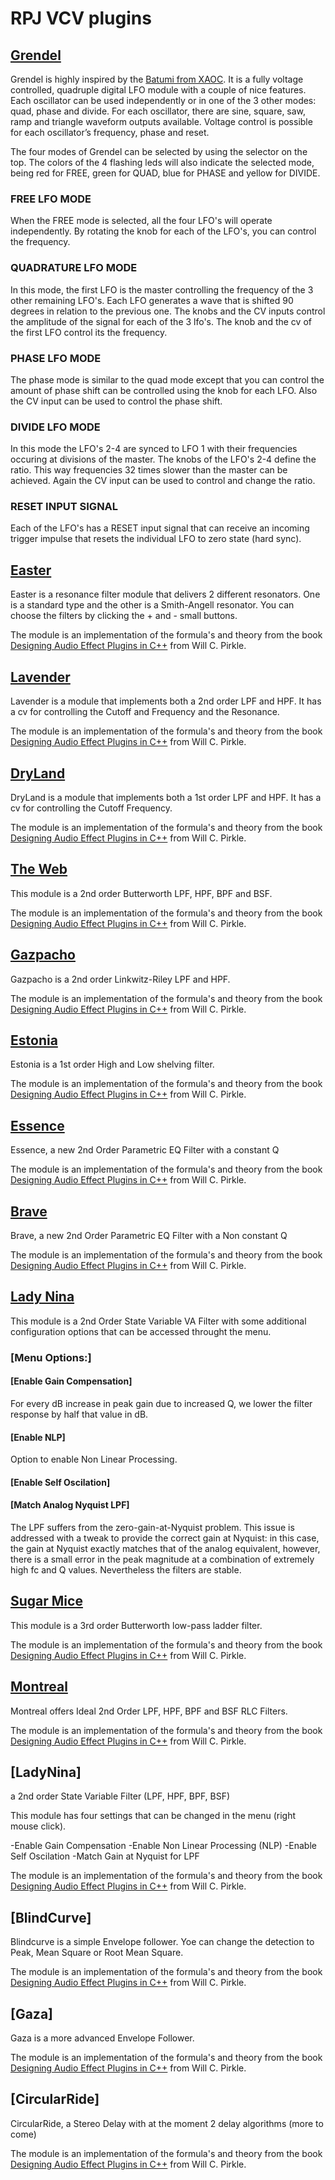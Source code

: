 # RPJ VCV plugins

## [Grendel](https://www.songfacts.com/facts/marillion/grendel)

Grendel is highly inspired by the [Batumi from XAOC](http://xaocdevices.com/main/batumi/). It is a fully voltage controlled, quadruple digital LFO module with a couple of nice features. Each oscillator can be used independently or in one of the 3 other modes: quad, phase and divide. For each oscillator, there are sine, square, saw, ramp and triangle waveform outputs available. Voltage control is possible for each oscillator’s frequency, phase and reset.

The four modes of Grendel can be selected by using the selector on the top. The colors of the 4 flashing leds will also indicate the selected mode, being red for FREE, green for QUAD, blue for PHASE and yellow for DIVIDE.

### FREE LFO MODE

When the FREE mode is selected, all the four LFO's will operate independently. By rotating the knob for each of the LFO's, you can control the frequency. 

### QUADRATURE LFO MODE

In this mode, the first LFO is the master controlling the frequency of the 3 other remaining LFO's. Each LFO generates a wave that is shifted 90 degrees in relation to the previous one. The knobs and the CV inputs control the amplitude of the signal for each of the 3 lfo's. The knob and the cv of the first LFO control its the frequency. 

### PHASE LFO MODE

The phase mode is similar to the quad mode except that you can control the amount of phase shift can be controlled using the knob for each LFO. Also the CV input can be used to control the phase shift.

### DIVIDE LFO MODE

In this mode the LFO's 2-4 are synced to LFO 1 with their frequencies occuring at divisions of the master. The knobs of the LFO's 2-4 define the ratio. This way frequencies 32 times slower than the master can be achieved. Again the CV input can be used to control and change the ratio.

### RESET INPUT SIGNAL

Each of the LFO's has a RESET input signal that can receive an incoming trigger impulse that resets the individual LFO to zero state (hard sync). 

## [Easter](https://www.songfacts.com/facts/marillion/easter)

Easter is a resonance filter module that delivers 2 different resonators. One is a standard type and the other is a Smith-Angell resonator. You can choose the filters by clicking the + and - small buttons.

The module is an implementation of the formula's and theory from the book [Designing Audio Effect Plugins in C++](https://www.amazon.co.uk/Designing-Software-Synthesizer-Plugins-Audio/dp/0367510464) from Will C. Pirkle.

## [Lavender](https://en.wikipedia.org/wiki/Lavender_(Marillion_song))

Lavender is a module that implements both a 2nd order LPF and HPF. It has a cv for controlling the Cutoff and Frequency and the Resonance. 

The module is an implementation of the formula's and theory from the book [Designing Audio Effect Plugins in C++](https://www.amazon.co.uk/Designing-Software-Synthesizer-Plugins-Audio/dp/0367510464) from Will C. Pirkle.

## [DryLand](https://www.marillion.com/music/lyric.htm?id=72)

DryLand is a module that implements both a 1st order LPF and HPF. It has a cv for controlling the Cutoff Frequency.

The module is an implementation of the formula's and theory from the book [Designing Audio Effect Plugins in C++](https://www.amazon.co.uk/Designing-Software-Synthesizer-Plugins-Audio/dp/0367510464) from Will C. Pirkle.

## [The Web](https://www.marillion.com/music/lyric.htm?id=12)
This module is a 2nd order Butterworth LPF, HPF, BPF and BSF.

The module is an implementation of the formula's and theory from the book [Designing Audio Effect Plugins in C++](https://www.amazon.co.uk/Designing-Software-Synthesizer-Plugins-Audio/dp/0367510464) from Will C. Pirkle.

## [Gazpacho](https://www.songfacts.com/facts/marillion/gazpacho)

Gazpacho is a 2nd order Linkwitz-Riley LPF and HPF. 

The module is an implementation of the formula's and theory from the book [Designing Audio Effect Plugins in C++](https://www.amazon.co.uk/Designing-Software-Synthesizer-Plugins-Audio/dp/0367510464) from Will C. Pirkle.

## [Estonia](https://www.marillion.com/music/lyric.htm?id=110)

Estonia is a 1st order High and Low shelving filter.

The module is an implementation of the formula's and theory from the book [Designing Audio Effect Plugins in C++](https://www.amazon.co.uk/Designing-Software-Synthesizer-Plugins-Audio/dp/0367510464) from Will C. Pirkle.

## [Essence](https://www.marillion.com/music/lyric.htm?id=173)

Essence, a new 2nd Order Parametric EQ Filter with a constant Q

The module is an implementation of the formula's and theory from the book [Designing Audio Effect Plugins in C++](https://www.amazon.co.uk/Designing-Software-Synthesizer-Plugins-Audio/dp/0367510464) from Will C. Pirkle.

## [Brave](https://www.marillion.com/music/lyric.htm?id=91)

Brave, a new 2nd Order Parametric EQ Filter with a Non constant Q

The module is an implementation of the formula's and theory from the book [Designing Audio Effect Plugins in C++](https://www.amazon.co.uk/Designing-Software-Synthesizer-Plugins-Audio/dp/0367510464) from Will C. Pirkle.

## [Lady Nina](https://en.wikipedia.org/wiki/Lady_Nina)

This module is a 2nd Order State Variable VA Filter with some additional configuration options that can be accessed throught the menu.

### [Menu Options:]

#### [Enable Gain Compensation]
For every dB increase in peak gain due to increased Q, we lower the filter  response by half that value in dB.

#### [Enable NLP]
Option to enable Non Linear Processing.

#### [Enable Self Oscilation]


#### [Match Analog Nyquist LPF]
The LPF suffers from the zero-gain-at-Nyquist problem. This issue is addressed with a tweak to provide the correct gain at Nyquist: in this case, the gain at Nyquist exactly matches that of the analog equivalent, however, there is a small error in the peak magnitude at a combination of extremely high fc and Q values. Nevertheless the filters are stable.

## [Sugar Mice](https://en.wikipedia.org/wiki/Sugar_Mice)
This module is a 3rd order Butterworth low-pass ladder filter. 

The module is an implementation of the formula's and theory from the book [Designing Audio Effect Plugins in C++](https://www.amazon.co.uk/Designing-Software-Synthesizer-Plugins-Audio/dp/0367510464) from Will C. Pirkle.

## [Montreal](https://www.marillion.com/music/lyric.htm?id=822)
Montreal offers Ideal 2nd Order LPF, HPF, BPF and BSF RLC Filters.

The module is an implementation of the formula's and theory from the book [Designing Audio Effect Plugins in C++](https://www.amazon.co.uk/Designing-Software-Synthesizer-Plugins-Audio/dp/0367510464) from Will C. Pirkle.

## [LadyNina]
a 2nd order State Variable Filter (LPF, HPF, BPF, BSF)

This module has four settings that can be changed in the menu (right mouse click).

-Enable Gain Compensation
-Enable Non Linear Processing (NLP)
-Enable Self Oscilation
-Match Gain at Nyquist for LPF

The module is an implementation of the formula's and theory from the book [Designing Audio Effect Plugins in C++](https://www.amazon.co.uk/Designing-Software-Synthesizer-Plugins-Audio/dp/0367510464) from Will C. Pirkle.

## [BlindCurve]
Blindcurve is a simple Envelope follower. Yoe can change the detection to Peak, Mean Square or Root Mean Square.

The module is an implementation of the formula's and theory from the book [Designing Audio Effect Plugins in C++](https://www.amazon.co.uk/Designing-Software-Synthesizer-Plugins-Audio/dp/0367510464) from Will C. Pirkle.

## [Gaza]
Gaza is a more advanced Envelope Follower.

The module is an implementation of the formula's and theory from the book [Designing Audio Effect Plugins in C++](https://www.amazon.co.uk/Designing-Software-Synthesizer-Plugins-Audio/dp/0367510464) from Will C. Pirkle.

## [CircularRide]
CircularRide, a Stereo Delay with at the moment 2 delay algorithms (more to come)

The module is an implementation of the formula's and theory from the book [Designing Audio Effect Plugins in C++](https://www.amazon.co.uk/Designing-Software-Synthesizer-Plugins-Audio/dp/0367510464) from Will C. Pirkle.